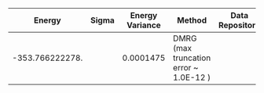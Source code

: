 | Energy                | Sigma           | Energy Variance  | Method                                                           | Data Repository                     |
|-----------------------|-----------------|------------------|------------------------------------------------------------------|-------------------------------------|
| -353.766222278.       |                 | 0.0001475        | DMRG (max truncation error ~ 1.0E-12 )                           |
